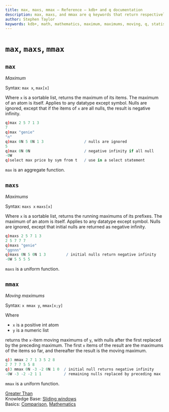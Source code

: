 ```yaml
---
title: max, maxs, mmax – Reference – kdb+ and q documentation
description: max, maxs, and mmax are q keywords that return respectively the largest item from a list or dictionary, the cumulative maximums, and the moving maximums.
author: Stephen Taylor
keywords: kdb+, math, mathematics, maximum, maximums, moving, q, statistics
---
```

# `max`, `maxs`, `mmax`





## `max` 

_Maximum_

Syntax: `max x`, `max[x]`

Where `x` is a sortable list, returns the maximum of its items. 
The maximum of an atom is itself. Applies to any datatype except symbol. Nulls are ignored, except that if the items of `x` are all nulls, the result is negative infinity.

```q
q)max 2 5 7 1 3
7
q)max "genie"
"n"
q)max 0N 5 0N 1 3                  / nulls are ignored
5
q)max 0N 0N                        / negative infinity if all null
-0W
q)select max price by sym from t   / use in a select statement
```

`max` is an aggregate function.



## `maxs`

_Maximums_

Syntax: `maxs x` `maxs[x]`

Where `x` is a sortable list, returns the running maximums of its prefixes. 
The maximum of an atom is itself. Applies to any datatype except symbol. Nulls are ignored, except that initial nulls are returned as negative infinity.

```q
q)maxs 2 5 7 1 3
2 5 7 7 7
q)maxs "genie"
"ggnnn"
q)maxs 0N 5 0N 1 3         / initial nulls return negative infinity
-0W 5 5 5 5
```

`maxs` is a uniform function. 


## `mmax`

_Moving maximums_

Syntax: `x mmax y`, `mmax[x;y]`

Where

-   `x` is a positive int atom
-   `y` is a numeric list

returns the `x`-item moving maximums of `y`, with nulls after the first replaced by the preceding maximum. The first `x` items of the result are the maximums of the items so far, and thereafter the result is the moving maximum.

```q
q)3 mmax 2 7 1 3 5 2 8
2 7 7 7 5 5 8
q)3 mmax 0N -3 -2 0N 1 0  / initial null returns negative infinity
-0W -3 -2 -2 1 1          / remaining nulls replaced by preceding max
```

`mmax` is a uniform function. 


<i class="far fa-hand-point-right"></i> 
[Greater Than](greater-than.md)  
Knowledge Base: 
[Sliding windows](../kb/programming-idioms.md#how-do-i-apply-a-function-to-a-sequence-sliding-window)  
Basics: 
[Comparison](../basics/comparison.md), 
[Mathematics](../basics/math.md)
